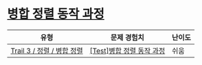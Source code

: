 # [병합 정렬 동작 과정](https://https://en.codetree.ai/trails/complete/curated-cards/test-merge-sort-progress)

|유형|문제 경험치|난이도|
|---|---|---|
|[Trail 3 / 정렬 / 병합 정렬](https://https://en.codetree.ai/trail-info/novice-high/)|[[Test]병합 정렬 동작 과정](https://https://en.codetree.ai/trails/complete/curated-cards/test-merge-sort-progress/)|쉬움|

